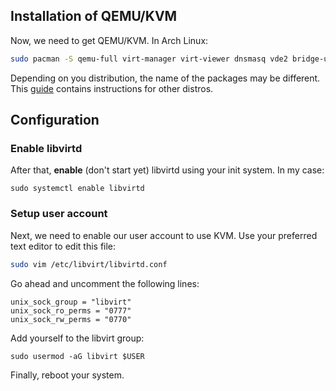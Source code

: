 ## Installation of QEMU/KVM

Now, we need to get QEMU/KVM. In Arch Linux:

```bash
sudo pacman -S qemu-full virt-manager virt-viewer dnsmasq vde2 bridge-utils openbsd-netcat libguestfs swtpm
```

Depending on you distribution, the name of the packages may be different. This [guide](https://gitlab.com/risingprismtv/single-gpu-passthrough/-/wikis/4\)-Configuration-of-libvirt) contains instructions for other distros.

## Configuration

### Enable libvirtd

After that, **enable** (don't start yet) libvirtd using your init system. In my case:

```
sudo systemctl enable libvirtd
```

### Setup user account

Next, we need to enable our user account to use KVM. Use your preferred text editor to edit this file:

```bash
sudo vim /etc/libvirt/libvirtd.conf

```

Go ahead and uncomment the following lines:

```
unix_sock_group = "libvirt"
unix_sock_ro_perms = "0777"
unix_sock_rw_perms = "0770"
```

Add yourself to the libvirt group:

```
sudo usermod -aG libvirt $USER
```

Finally, reboot your system.